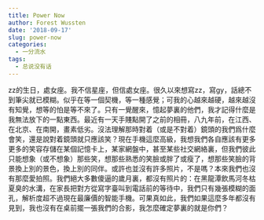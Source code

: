 ```yaml
---
title: Power Now
author: Forest Wussten
date: '2018-09-17'
slug: power-now
categories:
  - 一分流水
tags:
  - 总说没有话
---
```


zz的生日，處女座。我不信星座，但信處女座。很久以來想寫zz，寫gy，話總不到筆尖就已模糊。似乎在等一個契機，等一種感覺；可我的心越來越硬，越來越沒有知覺，想等的怕是等不來了。只有一覺醒來，憶起夢裏的他們，我才記得什麼是我無法放下的一點東西。最近有一天手賤點開了之前的相冊，八九年前，在江西、在北京、在南開，畫素低劣。沒法理解那時對着（或是不對着）鏡頭的我們爲什麼會笑，還是說對着鏡頭就只應該笑？現在手機這麼高級，我想我們各自應該有更多更多的笑容存儲在某個記憶卡上，某家網盤中，甚至某些社交網絡裏，但我們彼此只能想象（或不想象）那些笑，想那些熟悉的笑臉或胖了或瘦了，想那些笑臉的背景換上別的景色，換上別的同伴。或許也並沒有許多照片，不是嗎？本來我們也沒有那麼愛拍照。我們絕大多數傻逼的歲月裏，都沒有照片的：在黑龍潭飲馬河冬枯夏臭的水溝，在家長把對方從寫字臺叫到電話前的等待中，我們只有幾張模糊的面孔，解析度超不過現在最廉價的智能手機。可果真如此，我們如果這麼多年都沒有見到，我也沒有在桌前擺一張我們的合影，我怎麼確定夢裏的就是你們？

